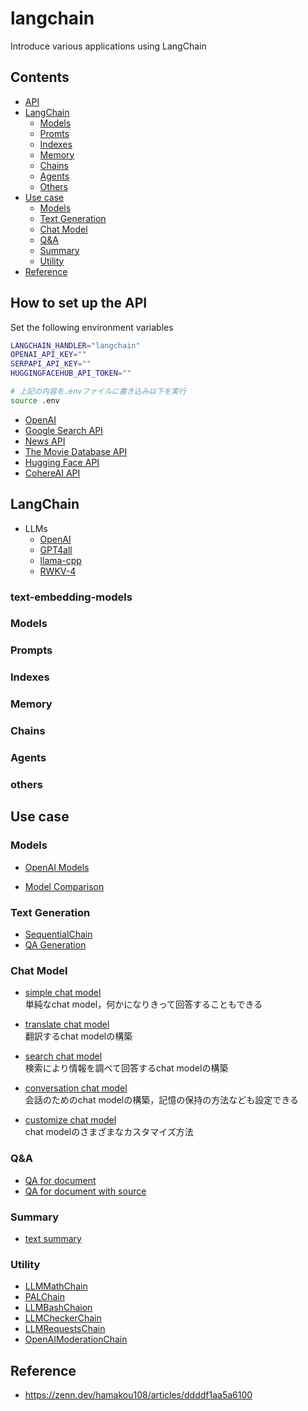 # langchain
Introduce various applications using LangChain

## Contents
* [API](#api)
* [LangChain](#langchain)
    * [Models](#models)
    * [Promts](#prompts)
    * [Indexes](#indexes)
    * [Memory](#memory)
    * [Chains](#chains)
    * [Agents](#agents)
    * [Others](#others)
* [Use case](#use-case)
    * [Models](#models)
    * [Text Generation](#text-generation)
    * [Chat Model](#chat-model)
    * [Q&A](#qa)
    * [Summary](#summary)
    * [Utility](#utility)
* [Reference](#reference) 



## How to set up the API
Set the following environment variables
```bash
LANGCHAIN_HANDLER="langchain"
OPENAI_API_KEY=""
SERPAPI_API_KEY=""
HUGGINGFACEHUB_API_TOKEN=""

# 上記の内容を.envファイルに書き込み以下を実行
source .env
```

* [OpenAI](https://platform.openai.com/account/api-keys)
* [Google Search API](https://serpapi.com/dashboard)
* [News API](https://newsapi.org/docs/get-started)
* [The Movie Database API](https://developers.themoviedb.org/3/getting-started/authentication)
* [Hugging Face API](https://huggingface.co/settings/tokens)
* [CohereAI API](https://dashboard.cohere.ai/api-keys)



## LangChain
* LLMs
    * [OpenAI]()
    * [GPT4all](https://github.com/fuyu-quant/langchain/blob/main/models/LLMs/GPT4all.ipynb)
    * [llama-cpp](https://github.com/fuyu-quant/langchain/blob/main/models/LLMs/llama-cpp.ipynb)
    * [RWKV-4](https://github.com/fuyu-quant/langchain/blob/main/models/LLMs/RWKV.ipynb)
### text-embedding-models


### Models

### Prompts

### Indexes

### Memory

### Chains

### Agents

### others



## Use case

### Models
* [OpenAI Models](https://github.com/fuyu-quant/langchain/blob/main/examples/openai_models.ipynb)

* [Model Comparison](https://github.com/fuyu-quant/langchain/blob/main/examples/model_comparison.ipynb)

### Text Generation
* [SequentialChain](https://github.com/fuyu-quant/langchain/blob/main/examples/SequentialChain.ipynb)
* [QA Generation](https://github.com/fuyu-quant/langchain/blob/main/examples/QA_generation.ipynb)


### Chat Model
* [simple chat model](https://github.com/fuyu-quant/langchain/blob/main/examples/simple_chat_model.ipynb)  
単純なchat model，何かになりきって回答することもできる

* [translate chat model](https://github.com/fuyu-quant/langchain/blob/main/examples/translate_chat_model.ipynb)  
翻訳するchat modelの構築

* [search chat model](https://github.com/fuyu-quant/langchain/blob/main/examples/search_chat_model.ipynb)  
検索により情報を調べて回答するchat modelの構築

* [conversation chat model](https://github.com/fuyu-quant/langchain/blob/main/examples/conversation_chat_model.ipynb)  
会話のためのchat modelの構築，記憶の保持の方法なども設定できる

* [customize chat model](https://github.com/fuyu-quant/langchain/blob/main/examples/customize_chat_model.ipynb)  
chat modelのさまざまなカスタマイズ方法



### Q&A
* [QA for document](https://github.com/fuyu-quant/langchain/blob/main/examples/QA_for_document.ipynb)
* [QA for document with source](https://github.com/fuyu-quant/langchain/blob/main/examples/QA_for_document_with_source.ipynb)



### Summary
* [text summary](https://github.com/fuyu-quant/langchain/blob/main/examples/text_summary.ipynb)



### Utility
* [LLMMathChain](https://github.com/fuyu-quant/langchain/blob/main/examples/LLMMathChain.ipynb)
* [PALChain](https://github.com/fuyu-quant/langchain/blob/main/examples/PALChain.ipynb)
* [LLMBashChaion](https://github.com/fuyu-quant/langchain/blob/main/examples/LLMBashChain.ipynb)
* [LLMCheckerChain](https://github.com/fuyu-quant/langchain/blob/main/examples/LLMCheckerChain.ipynb)
* [LLMRequestsChain](https://github.com/fuyu-quant/langchain/blob/main/examples/LLMRequestsChain.ipynb)
* [OpenAIModerationChain](https://github.com/fuyu-quant/langchain/blob/main/examples/OpenAIModerationChain.ipynb)

## Reference
* https://zenn.dev/hamakou108/articles/ddddf1aa5a6100